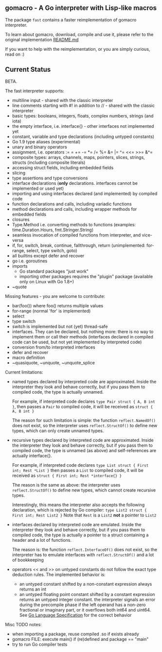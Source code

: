 ## gomacro - A Go interpreter with Lisp-like macros

The package `fast` contains a faster reimplementation of gomacro interpreter.

To learn about gomacro, download, compile and use it, please refer to the original implementation [README.md](../README.md)

If you want to help with the reimplementation, or you are simply curious, read on :)

## Current Status

BETA.

The fast interpreter supports:
* multiline input - shared with the classic interpreter
* line comments starting with #! in addition to // - shared with the classic interpreter
* basic types: booleans, integers, floats, complex numbers, strings (and iota)
* the empty interface, i.e. interface{} - other interfaces not implemented yet
* constant, variable and type declarations (including untyped constants)
* Go 1.9 type aliases (experimental)
* unary and binary operators
* assignment, i.e. operators := = += -= *= /= %= &= |= ^= <<= >>= &^=
* composite types: arrays, channels, maps, pointers, slices, strings, structs (including composite literals)
* accessing struct fields, including embedded fields
* slicing
* type assertions and type conversions
* interface declarations (**only** declarations. interfaces cannot be implemented or used yet)
* importing and using interfaces declared (and implemented) by compiled code
* function declarations and calls, including variadic functions
* method declarations and calls, including wrapper methods for embedded fields
* closures
* Type.Method i.e. converting methods to functions (examples: time.Duration.Hours, fmt.Stringer.String)
* seamless invocation of compiled functions from interpreter, and vice-versa
* if, for, switch, break, continue, fallthrough, return (unimplemented: for-range, select, type switch, goto)
* all builtins except defer and recover
* go i.e. goroutines
* imports
  * Go standard packages "just work"
  * importing other packages requires the "plugin" package (available only on Linux with Go 1.8+)
* ~quote

Missing features - you are welcome to contribute:
* bar(foo()) where foo() returns multiple values
* for-range (normal 'for' is implemented)
* select
* type switch
* switch is implemented but not (yet) thread-safe
* interfaces. They can be declared, but nothing more: there is no way to implement them or call their methods
  (interfaces declared in compiled code can be used, but not yet implemented by interpreted code)
* conversion from/to interpreted interfaces
* defer and recover
* macro definition
* ~quasiquote, ~unquote, ~unquote_splice

Current limitations:
* named types declared by interpreted code are approximated.
  Inside the interpreter they look and behave correctly, but if you pass them to compiled code,
  the type is actually unnamed.

  For example, if interpreted code declares `type Pair struct { A, B int }`,
  then passes a `Pair` to compiled code, it will be received as `struct { A, B int }`

  The reason for such limitation is simple: the function `reflect.NamedOf()` does not exist,
  so the interpreter uses `reflect.StructOf()` to define new types,
  which can only create unnamed types.

* recursive types declared by interpreted code are approximated.
  Inside the interpreter they look and behave correctly, but if you pass them to compiled code,
  the type is unnamed (as above) and self-references are actually interface{}.

  For example, if interpreted code declares `type List struct { First int; Rest *List }`
  then passes a `List` to compiled code, it will be received as `struct { First int; Rest *interface{} }`

  The reason is the same as above: the interpreter uses `reflect.StructOf()` to define new types,
  which cannot create recursive types.

  Interestingly, this means the interpreter also accepts the following declaration,
  which is rejected by Go compiler: `type List2 struct { First int; Rest List2 }`
  Note that `Rest` is a `List2` **not** a pointer to `List2`

* interfaces declared by interpreted code are emulated.
  Inside the interpreter they look and behave correctly, but if you pass them to compiled code,
  the type is actually a pointer to a struct containing a header and a lot of functions.

  The reason is: the function `reflect.InterfaceOf()` does not exist,
  so the interpreter has to emulate interfaces with `reflect.StructOf()` and a lot of bookkeeping

* operators << and >> on untyped constants do not follow the exact type deduction rules.
  The implemented behavior is:
  * an untyped constant shifted by a non-constant expression always returns an int
  * an untyped floating point constant shifted by a constant expression returns an untyped integer constant.
    the interpreter signals an error during the precompile phase
    if the left operand has a non-zero fractional or imaginary part,
    or it overflows both int64 and uint64.
  See [Go Language Specification](https://golang.org/ref/spec#Operators) for the correct behavior

Misc TODO notes:
* when importing a package, reuse compiled .so if exists already
* gomacro FILE: execute main() if (re)defined and package == "main"
* try to run Go compiler tests
